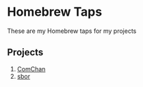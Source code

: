 # Homebrew Taps 

These are my Homebrew taps for my projects 

## Projects 

1. [ComChan](https://github.com/Vaishnav-Sabari-Girish/ComChan)
2. [sbor](https://github.com/Vaishnav-Sabari-Girish/sbor)

